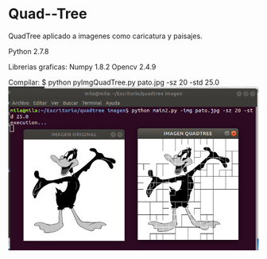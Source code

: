 # Quad--Tree
QuadTree aplicado a imagenes como caricatura y paisajes.

Python 2.7.8

Librerias graficas:
Numpy 1.8.2
Opencv 2.4.9

Compilar:
$ python pyImgQuadTree.py pato.jpg -sz 20 -std 25.0
![img](https://github.com/Arianamilagros/Quad--Tree/blob/master/caricatura1.png) 
